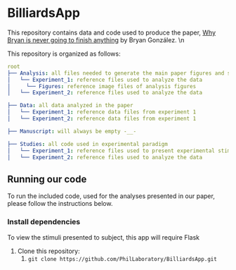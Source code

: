 # BilliardsApp
This repository contains data and code used to produce the paper, [Why Bryan is never going to finish anything](https://link-url-here.org) 
by Bryan González. \n

This repository is organized as follows:
```yaml
root
├── Analysis: all files needed to generate the main paper figures and statistics reported
│   └── Experiment_1: reference files used to analyze the data
│     └── Figures: reference image files of analysis figures
│   └── Experiment_2: reference files used to analyze the data

├── Data: all data analyzed in the paper
│   └── Experiment_1: reference data files from experiment 1
│   └── Experiment_2: reference data files from experiment 1

├── Manuscript: will always be empty -__-

├── Studies: all code used in experimental paradigm
│   └── Experiment_1: reference files used to present experimental stimuli
│   └── Experiment_2: reference files used to analyze the data
```
## Running our code

To run the included code, used for the analyses presented in our paper, please follow the instructions below. 

### Install dependencies
To view the stimuli presented to subject, this app will require Flask
1. Clone this repository:
   1. `git clone https://github.com/PhilLaboratory/BilliardsApp.git `


